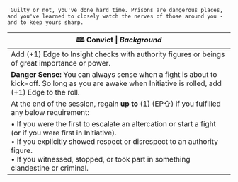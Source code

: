	 Guilty or not, you've done hard time. Prisons are dangerous places, and you've learned to closely watch the nerves of those around you - and to keep yours sharp.

| **🕮 Convict** \| *Background*                                                                                                                                                                                                                                           |
| ------------------------------------------------------------------------------------------------------------------------------------------------------------------------------------------------------------------------------------------------------------------------ |
| Add (+1) Edge to Insight checks with authority figures or beings of great importance or power.                                                                                                                                                                           |
| **Danger Sense:** You can always sense when a fight is about to kick-off. So long as you are awake when Initiative is rolled, add (+1) Edge to the roll.                                                                                                                 |
| At the end of the session, regain **up to** (1) (EP⇧) if you fulfilled any below requirement:                                                                                                                                                                            |
| • If you were the first to escalate an altercation or start a fight (or if you were first in Initiative).<br>• If you explicitly showed respect or disrespect to an authority figure.<br>• If you witnessed, stopped, or took part in something clandestine or criminal. |
